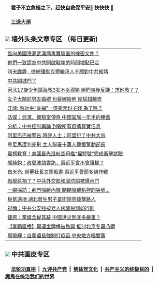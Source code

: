 
 ### &nbsp;&nbsp;&nbsp;&nbsp; [君子不立危樯之下，赶快自救保平安🍎 快快快 📩](https://github.com/pwgy/td/blob/master/README.md)

 ### &nbsp;&nbsp;&nbsp;&nbsp; [三退大潮](https://cdn.cgei.work/?key=wjsottsjpndjwfkg&pin=65881581&ag=ogQuit&from=pw2) 

## <img src="https://img.icons8.com/cute-clipart/2x/circled-right.png"> 墙外头条文章专区 （每日更新)

<Table>
<tr><td colspan="2" align="left"><a href="https://cdn.cgei.work/?ag=c1480871&key=wjsottsjpndjwfkg&from=pw2">誰向美國洩漏武漢病毒實驗室的機密文件？
</a></td></tr>
<tr><td colspan="2" align="left"><a href="https://cdn.cgei.work/?ag=c1480877&key=wjsottsjpndjwfkg&from=pw2">他們一致認為中共開啟戰端的時間地點已定
</a></td></tr>
<tr><td colspan="2" align="left"><a href="https://cdn.cgei.work/?ag=c1480872&key=wjsottsjpndjwfkg&from=pw2">晴天霹靂…德總理默克爾繼承人不願對中共綏靖
</a></td></tr>
<tr><td colspan="2" align="left"><a href="https://cdn.cgei.work/?ag=c1480901&key=wjsottsjpndjwfkg&from=pw2">中共關城門了
</a></td></tr>
<tr><td colspan="2" align="left"><a href="https://cdn.cgei.work/?ag=c1480878&key=wjsottsjpndjwfkg&from=pw2">河北17歲少年跳海救3女不幸溺斃 她們事後反譏：求他救了？
</a></td></tr>
<tr><td colspan="2" align="left"><a href="https://cdn.cgei.work/?ag=c1480898&key=wjsottsjpndjwfkg&from=pw2">女子大鬧前男友婚禮 也要嫁給他 結局超離奇
</a></td></tr>
<tr><td colspan="2" align="left"><a href="https://cdn.cgei.work/?ag=c1480833&key=wjsottsjpndjwfkg&from=pw2">江峰: 習近平“豪捐”一億美元份子錢  為了啥？
</a></td></tr>
<tr><td colspan="2" align="left"><a href="https://cdn.cgei.work/?ag=c1480874&key=wjsottsjpndjwfkg&from=pw2">法媒：武漢，實驗室傳奇 中國當局一年半的掩蓋
</a></td></tr>
<tr><td colspan="2" align="left"><a href="https://cdn.cgei.work/?ag=c1480916&key=wjsottsjpndjwfkg&from=pw2">分析：中共控制輿論 封殺所有疫情真實信息
</a></td></tr>
<tr><td colspan="2" align="left"><a href="https://cdn.cgei.work/?ag=c1480879&key=wjsottsjpndjwfkg&from=pw2">阿里巴巴被警告 時評人士：阿里犯了中共大忌
</a></td></tr>
<tr><td colspan="2" align="left"><a href="https://cdn.cgei.work/?ag=c1480886&key=wjsottsjpndjwfkg&from=pw2">草尼馬遭判死刑 主人聯署十萬人聲援驚動部長
</a></td></tr>
<tr><td colspan="2" align="left"><a href="https://cdn.cgei.work/?ag=c1480888&key=wjsottsjpndjwfkg&from=pw2">震撼教育！美國最先進航空母艦“福特號”完成衝擊試驗
</a></td></tr>
<tr><td colspan="2" align="left"><a href="https://cdn.cgei.work/?ag=c1480838&key=wjsottsjpndjwfkg&from=pw2">顏純鈎﻿：政局波詰雲詭，習近平會不會讓權？
</a></td></tr>
<tr><td colspan="2" align="left"><a href="https://cdn.cgei.work/?ag=c1480818&key=wjsottsjpndjwfkg&from=pw2">章天亮: 新華社長文罵戰書 習近平昏頭多線作戰
</a></td></tr>
<tr><td colspan="2" align="left"><a href="https://cdn.cgei.work/?ag=c1480785&key=wjsottsjpndjwfkg&from=pw2">戰狼惹禍了？中共外交部和國防部被爆內鬥
</a></td></tr>
<tr><td colspan="2" align="left"><a href="https://cdn.cgei.work/?ag=c1480920&key=wjsottsjpndjwfkg&from=pw2">一線採訪：荊門隔離內情 聽聽隔離點裡的哭號…
</a></td></tr>
<tr><td colspan="2" align="left"><a href="https://cdn.cgei.work/?ag=c1480900&key=wjsottsjpndjwfkg&from=pw2">戾氣遍地 湖北發生男子當街隨意錘擊路人
</a></td></tr>
<tr><td colspan="2" align="left"><a href="https://cdn.cgei.work/?ag=c1480905&key=wjsottsjpndjwfkg&from=pw2">視頻：中共公安強按老人核酸檢測如行刑
</a></td></tr>
<tr><td colspan="2" align="left"><a href="https://cdn.cgei.work/?ag=c1480891&key=wjsottsjpndjwfkg&from=pw2">鐘原：黨媒含糊其辭 中國洪災到底多嚴重？
</a></td></tr>
<tr><td colspan="2" align="left"><a href="https://cdn.cgei.work/?ag=c1480902&key=wjsottsjpndjwfkg&from=pw2">【秦鵬直播】奧運金牌榜被熱議 抵制北京冬奧凸顯
</a></td></tr>
<tr><td colspan="2" align="left"><a href="https://cdn.cgei.work/?ag=c1480851&key=wjsottsjpndjwfkg&from=pw2">周曉輝：自願還是強制打疫苗 中央地方唱雙簧
</a></td></tr>
 </Table>

 ## <img src="https://img.icons8.com/cute-clipart/2x/circled-right.png"> 中共画皮专区
 ### &nbsp;&nbsp;&nbsp;&nbsp; [法轮功真相](https://github.com/begood0513/basic/blob/master/README.md) &nbsp;|&nbsp; [九评共产党](https://github.com/begood0513/9ping.md/blob/master/README.md) &nbsp;|&nbsp; [解体党文化](https://github.com/begood0513/jtdwh.md/blob/master/README.md)   &nbsp;|&nbsp; [共产主义的终极目的](https://github.com/begood0513/gczydzjmd.md/blob/master/README.md) &nbsp;|&nbsp; [魔鬼在统治我们的世界](https://github.com/begood0513/gczydzjmd.md/blob/master/README.md) 
